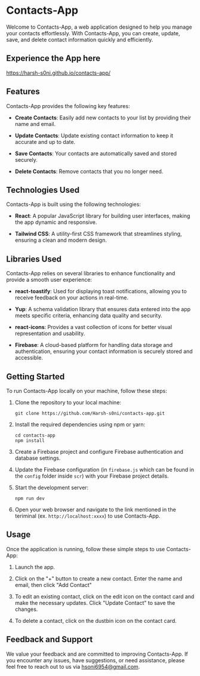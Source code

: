 # Contacts-App

Welcome to Contacts-App, a web application designed to help you manage your contacts effortlessly. With Contacts-App, you can create, update, save, and delete contact information quickly and efficiently.

## Experience the App here

https://harsh-s0ni.github.io/contacts-app/

## Features

Contacts-App provides the following key features:

- **Create Contacts**: Easily add new contacts to your list by providing their name and email.

- **Update Contacts**: Update existing contact information to keep it accurate and up to date.

- **Save Contacts**: Your contacts are automatically saved and stored securely.

- **Delete Contacts**: Remove contacts that you no longer need.

## Technologies Used

Contacts-App is built using the following technologies:

- **React**: A popular JavaScript library for building user interfaces, making the app dynamic and responsive.

- **Tailwind CSS**: A utility-first CSS framework that streamlines styling, ensuring a clean and modern design.

## Libraries Used

Contacts-App relies on several libraries to enhance functionality and provide a smooth user experience:

- **react-toastify**: Used for displaying toast notifications, allowing you to receive feedback on your actions in real-time.

- **Yup**: A schema validation library that ensures data entered into the app meets specific criteria, enhancing data quality and security.

- **react-icons**: Provides a vast collection of icons for better visual representation and usability.

- **Firebase**: A cloud-based platform for handling data storage and authentication, ensuring your contact information is securely stored and accessible.

## Getting Started

To run Contacts-App locally on your machine, follow these steps:

1. Clone the repository to your local machine:

   ```
   git clone https://github.com/Harsh-s0ni/contacts-app.git
   ```

2. Install the required dependencies using npm or yarn:

   ```
   cd contacts-app
   npm install
   ```

3. Create a Firebase project and configure Firebase authentication and database settings.

4. Update the Firebase configuration (in `firebase.js` which can be found in the `config` folder inside `scr`) with your Firebase project details.

5. Start the development server:

   ```
   npm run dev
   ```

6. Open your web browser and navigate to the link mentioned in the teriminal (ex. `http://localhost:xxxx`) to use Contacts-App.

## Usage

Once the application is running, follow these simple steps to use Contacts-App:

1. Launch the app.

2. Click on the "+" button to create a new contact. Enter the name and email, then click "Add Contact"

3. To edit an existing contact, click on the edit icon on the contact card and make the necessary updates. Click "Update Contact" to save the changes.

4. To delete a contact, click on the dustbin icon on the contact card.

## Feedback and Support

We value your feedback and are committed to improving Contacts-App. If you encounter any issues, have suggestions, or need assistance, please feel free to reach out to us via [hsoni6954@gmail.com](mailto:hsoni6954@gmail.com).
